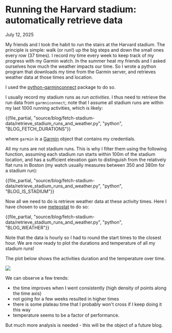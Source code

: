 # Running the Harvard stadium: automatically retrieve data

July 12, 2025

My friends and I took the habit to run the stairs at the Harvard stadium.
The principle is simple: walk (or run!) up the big steps and down the small ones every row (37 times).
I record my time every week to keep track of my progress with my Garmin watch.
In the summer heat my friends and I asked ourselves how much the weather impacts our time.
So I wrote a python program that downloads my time from the Garmin server, and retrieves weather data at those times and location.

I used the [python-garminconnect](https://github.com/cyberjunky/python-garminconnect/tree/master) package to do so.

I usually record my stadium runs as _run activities_. 
I thus need to retrieve the run data from `garmniconnect`; note that I assume all stadium runs are within my last 1000 running activities, which is likely:

{{file_partial, "source/blog/fetch-stadium-data/retrieve_stadium_runs_and_weather.py", "python", "BLOG_FETCH_DURATIONS"}}

where `garmin` is a [Garmin](https://github.com/cyberjunky/python-garminconnect/blob/master/garminconnect/__init__.py#L16) object that contains my credentials.

All my runs are not stadium runs.
This is why I filter them using the following function, assuming each stadium run starts within 100m of the stadium location, and has a sufficient elevation gain to distinguish from the relatively flat runs in Boston (my watch usually measures between 350 and 380m for a stadium run):

{{file_partial, "source/blog/fetch-stadium-data/retrieve_stadium_runs_and_weather.py", "python", "BLOG_IS_STADIUM"}}


Now all we need to do is retrieve weather data at these activity times.
Here I have chosen to use [meteostat](https://dev.meteostat.net/python/) to do so:

{{file_partial, "source/blog/fetch-stadium-data/retrieve_stadium_runs_and_weather.py", "python", "BLOG_WEATHER"}}

Note that the data is hourly so I had to round the start times to the closest hour.
We are now ready to plot the durations and temperature of all my stadium runs!

The plot below shows the activities duration and the temperature over time.

![](../images/blog/fetch-stadium-data/raw_data.svg)

We can observe a few trends:

* the time improves when I went consistently (high density of points along the time axis)  
* not going for a few weeks resulted in higher times  
* there is some plateau time that I probably won't cross if I keep doing it this way  
* temperature seems to be a factor of performance.

But much more analysis is needed - this will be the object of a future blog.
